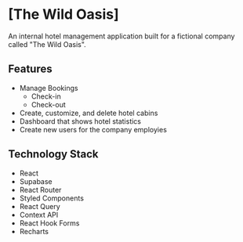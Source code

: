 # [The Wild Oasis]

An internal hotel management application built for a fictional company called "The Wild Oasis".

## Features

- Manage Bookings
  - Check-in
  - Check-out
- Create, customize, and delete hotel cabins
- Dashboard that shows hotel statistics
- Create new users for the company employies

## Technology Stack

- React
- Supabase
- React Router
- Styled Components
- React Query
- Context API
- React Hook Forms
- Recharts
